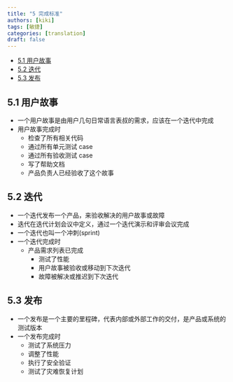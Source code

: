 ```yaml
---
title: "5 完成标准"
authors: [kiki]
tags: [敏捷]
categories: [translation]
draft: false
---
```


- [5.1 用户故事](#51-%e7%94%a8%e6%88%b7%e6%95%85%e4%ba%8b)
- [5.2 迭代](#52-%e8%bf%ad%e4%bb%a3)
- [5.3 发布](#53-%e5%8f%91%e5%b8%83)

## 5.1 用户故事

- 一个用户故事是由用户几句日常语言表叔的需求，应该在一个迭代中完成
- 用户故事完成时
  - 检查了所有相关代码
  - 通过所有单元测试 case
  - 通过所有验收测试 case
  - 写了帮助文档
  - 产品负责人已经验收了这个故事

## 5.2 迭代

- 一个迭代发布一个产品，来验收解决的用户故事或故障
- 迭代在迭代计划会议中定义，通过一个迭代演示和评审会议完成
- 一个迭代也叫一个冲刺(sprint)
- 一个迭代完成时
  - 产品需求列表已完成
    - 测试了性能
    - 用户故事被验收或移动到下次迭代
    - 故障被解决或推迟到下次迭代

## 5.3 发布

- 一个发布是一个主要的里程碑，代表内部或外部工作的交付，是产品或系统的测试版本
- 一个发布完成时
  - 测试了系统压力
  - 调整了性能
  - 执行了安全验证
  - 测试了灾难恢复计划
